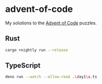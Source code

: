 # advent-of-code

My solutions to the [Advent of Code](https://adventofcode.com/) puzzles.

## Rust

```sh
cargo +nightly run --release
```

## TypeScript

```sh
deno run --watch --allow-read .\day1\a.ts
```
